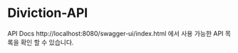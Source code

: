 # Diviction-API

API Docs
http://localhost:8080/swagger-ui/index.html 에서 사용 가능한 API 목록을 확인 할 수 있습니다.
